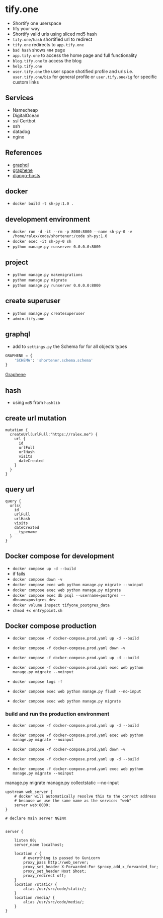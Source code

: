 # tify.one

- Shortify one userspace
- tify your way
- Shortify valid urls using sliced md5 hash
- `tify.one/hash` shortified url to redirect
- `tify.one` redirects to `app.tify.one`
- `bad hash` shows `404` page
- `app.tify.one` to access the home page and full functionality
- `blog.tify.one` to access the blog
- `help.tify.one`
- `user.tify.one` the user space shotified profile and urls i.e. `user.tify.one/bio` for general profile or `user.tify.one/ig` for specific custom links

## Services

- Namecheap
- DigitalOcean
- ssl Certbot
- ssh
- datadog
- nginx

## References

- [graphql](https://graphql.org/)
- [graphene](https://graphene-python.org/)
- [django-hosts](https://django-hosts.readthedocs.io/en/latest/)

## docker

- `docker build -t sh-py:1.0 .`

## development environment

- `docker run -d -it --rm -p 8000:8000 --name sh-py-0 -v /home/ralex/code/shortener:/code sh-py:1.0`
- `docker exec -it sh-py-0 sh`
- `python manage.py runserver 0.0.0.0:8000`

## project

- `python manage.py makemigrations`
- `python manage.py migrate`
- `python manage.py runserver 0.0.0.0:8000`

## create superuser

- `python manage.py createsuperuser`
- `admin.tify.one`

## graphql

- add to `settings.py` the Schema for for all objects types

```python
GRAPHENE = {
    'SCHEMA': 'shortener.schema.schema'
}
```

[Graphene](https://docs.graphene-python.org/projects/django/en/latest/installation/#csrf-exempt)

## hash

- using `md5` from `hashlib`

## create url mutation

```graphene
mutation {
  createUrl(urlFull:"https://ralex.me") {
    url {
      id
      urlFull
      urlHash
      visits
      dateCreated
    }
  }
}
```

## query url

```graphene
query {
  urls{
    id
    urlFull
    urlHash
    visits
    dateCreated
    __typename
  }
}
```

## Docker compose for development

- `docker compose up -d --build`
- if fails
- `docker compose down -v`
- `docker compose exec web python manage.py migrate --noinput`
- `docker compose exec web python manage.py migrate`
- `docker compose exec db psql --username=postgres --dbname=postgres_dev`
- `docker volume inspect tifyone_postgres_data`
- `chmod +x entrypoint.sh`

## Docker compose production

- `docker compose -f docker-compose.prod.yaml up -d --build`

- `docker compose -f docker-compose.prod.yaml down -v`
- `docker compose -f docker-compose.prod.yaml up -d --build`
- `docker compose -f docker-compose.prod.yaml exec web python manage.py migrate --noinput`

- `docker compose logs -f`

- `docker compose exec web python manage.py flush --no-input`
- `docker compose exec web python manage.py migrate`

### build and run the production environment

- `docker compose -f docker-compose.prod.yaml up -d --build`
- `docker compose -f docker-compose.prod.yaml exec web python manage.py migrate --noinput`

- `docker compose -f docker-compose.prod.yaml down -v`
- `docker compose -f docker-compose.prod.yaml up -d --build`
- `docker compose -f docker-compose.prod.yaml exec web python manage.py migrate --noinput`

manage.py migrate
manage.py collectstatic --no-input

```nginx
upstream web_server {
    # docker will automatically resolve this to the correct address
    # because we use the same name as the service: "web"
    server web:8000;
}

# declare main server NGINX


server {

    listen 80;
    server_name localhost;

    location / {
        # everything is passed to Gunicorn
        proxy_pass http://web_server;
        proxy_set_header X-Forwarded-For $proxy_add_x_forwarded_for;
        proxy_set_header Host $host;
        proxy_redirect off;
    }
    location /static/ {
        alias /usr/src/code/static/;
    }
    location /media/ {
        alias /usr/src/code/media/;
    }
}
```
